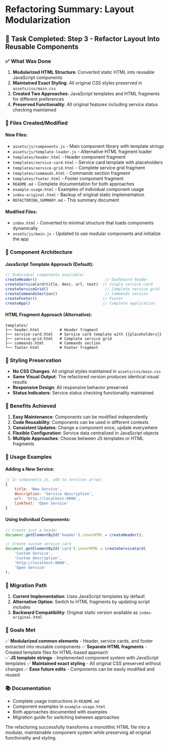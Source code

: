 # Refactoring Summary: Layout Modularization

## 🎯 Task Completed: Step 3 - Refactor Layout Into Reusable Components

### ✅ What Was Done

1. **Modularized HTML Structure**: Converted static HTML into reusable JavaScript components
2. **Maintained Exact Styling**: All original CSS styles preserved in `assets/css/main.css`
3. **Created Two Approaches**: JavaScript templates and HTML fragments for different preferences
4. **Preserved Functionality**: All original features including service status checking maintained

### 📁 Files Created/Modified

#### New Files:
- `assets/js/components.js` - Main component library with template strings
- `assets/js/template-loader.js` - Alternative HTML fragment loader
- `templates/header.html` - Header component fragment
- `templates/service-card.html` - Service card template with placeholders
- `templates/service-grid.html` - Complete service grid fragment
- `templates/commands.html` - Commands section fragment
- `templates/footer.html` - Footer component fragment
- `README.md` - Complete documentation for both approaches
- `example-usage.html` - Examples of individual component usage
- `index-original.html` - Backup of original static implementation
- `REFACTORING_SUMMARY.md` - This summary document

#### Modified Files:
- `index.html` - Converted to minimal structure that loads components dynamically
- `assets/js/main.js` - Updated to use modular components and initialize the app

### 🔧 Component Architecture

#### JavaScript Template Approach (Default):
```javascript
// Individual components available:
createHeader()                              // Dashboard header
createServiceCard(title, desc, url, text)  // Single service card
createServiceGrid()                         // Complete service grid
createCommandsSection()                     // Commands section
createFooter()                             // Footer
createApp()                                // Complete application
```

#### HTML Fragment Approach (Alternative):
```
templates/
├── header.html         # Header fragment
├── service-card.html   # Service card template with {{placeholders}}
├── service-grid.html   # Complete service grid
├── commands.html       # Commands section
└── footer.html         # Footer fragment
```

### 🎨 Styling Preservation

- **No CSS Changes**: All original styles maintained in `assets/css/main.css`
- **Same Visual Output**: The refactored version produces identical visual results
- **Responsive Design**: All responsive behavior preserved
- **Status Indicators**: Service status checking functionality maintained

### 🚀 Benefits Achieved

1. **Easy Maintenance**: Components can be modified independently
2. **Code Reusability**: Components can be used in different contexts
3. **Consistent Updates**: Change a component once, update everywhere
4. **Flexible Configuration**: Service data centralized in JavaScript objects
5. **Multiple Approaches**: Choose between JS templates or HTML fragments

### 📝 Usage Examples

#### Adding a New Service:
```javascript
// In components.js, add to services array:
{
    title: 'New Service',
    description: 'Service description',
    url: 'http://localhost:9000',
    linkText: 'Open Service'
}
```

#### Using Individual Components:
```javascript
// Create just a header
document.getElementById('header').innerHTML = createHeader();

// Create custom service card
document.getElementById('card').innerHTML = createServiceCard(
    'Custom Service',
    'Custom description',
    'http://localhost:8000',
    'Open Service'
);
```

### 🔄 Migration Path

1. **Current Implementation**: Uses JavaScript templates by default
2. **Alternative Option**: Switch to HTML fragments by updating script includes
3. **Backward Compatibility**: Original static version available as `index-original.html`

### 🎯 Goals Met

✅ **Modularized common elements** - Header, service cards, and footer extracted into reusable components
✅ **Separate HTML fragments** - Created template files for HTML-based approach  
✅ **JS template strings** - Implemented component system with JavaScript templates
✅ **Maintained exact styling** - All original CSS preserved without changes
✅ **Ease future edits** - Components can be easily modified and reused

### 📚 Documentation

- Complete usage instructions in `README.md`
- Component examples in `example-usage.html`
- Both approaches documented with examples
- Migration guide for switching between approaches

The refactoring successfully transforms a monolithic HTML file into a modular, maintainable component system while preserving all original functionality and styling.
